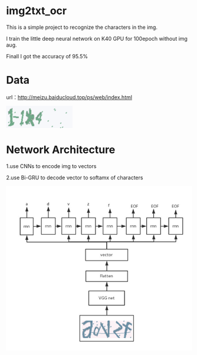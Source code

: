 # img2txt_ocr
This is a simple project to recognize the characters in the img.<p>
I train the little deep neural network on K40 GPU for 100epoch without img aug.<p>
Finall I got the accuracy of 95.5% <p>

# Data
url：http://meizu.baiducloud.top/ps/web/index.html <p>
![](https://github.com/KirtoXX/img2txt_ocr/blob/master/test_image/0.png)<p>

# Network Architecture
1.use CNNs to encode img to vectors<p>
2.use Bi-GRU to decode vector to softamx of characters <p>
![image](https://github.com/KirtoXX/img2txt_ocr/blob/master/59478a4da1b1b.jpg)
